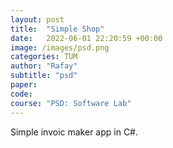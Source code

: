 ```yaml
---
layout: post
title:  "Simple Shop"
date:   2022-06-01 22:20:59 +00:00
image: /images/psd.png
categories: TUM
author: "Rafay"
subtitle: "psd"
paper: 
code:
course: "PSD: Software Lab"
---
```


Simple invoic maker app in C#. 